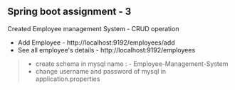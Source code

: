 ## Spring boot assignment - 3

Created Employee management System - CRUD operation
- Add Employee - http://localhost:9192/employees/add
- See all employee's details - http://localhost:9192/employees

>- create schema in mysql name :  - Employee-Management-System
>- change username and password of mysql in application.properties